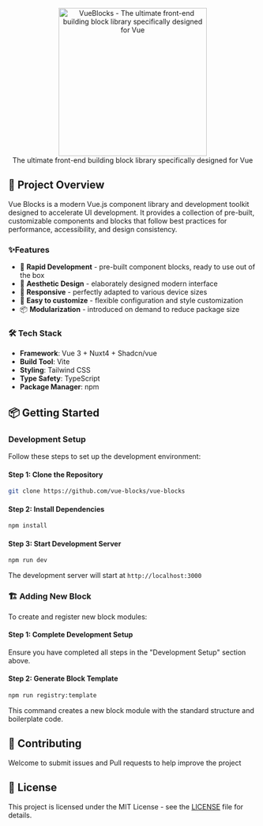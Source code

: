 <p align="center">
<a href="https://github.com/vue-blocks/vue-blocks">
  <img src="https://raw.githubusercontent.com/vue-blocks/vue-blocks/master/public/vue-blocks.svg" alt="VueBlocks - The ultimate front-end building block library specifically designed for Vue" width="300">
</a>
<br>
The ultimate front-end building block library specifically designed for Vue
</p>

## 🚀 Project Overview

Vue Blocks is a modern Vue.js component library and development toolkit designed to accelerate UI development. It
provides a collection of pre-built, customizable components and blocks that follow best practices for performance,
accessibility, and design consistency.

### ✨Features

- 🚀 **Rapid Development** - pre-built component blocks, ready to use out of the box
- 🎨 **Aesthetic Design** - elaborately designed modern interface
- 📱 **Responsive** - perfectly adapted to various device sizes
- 🔧 **Easy to customize** - flexible configuration and style customization
- 📦 **Modularization** - introduced on demand to reduce package size

### 🛠️ Tech Stack

- **Framework**: Vue 3 + Nuxt4 + Shadcn/vue
- **Build Tool**: Vite
- **Styling**: Tailwind CSS
- **Type Safety**: TypeScript
- **Package Manager**: npm

## 📦 Getting Started

### Development Setup

Follow these steps to set up the development environment:

#### Step 1: Clone the Repository

```bash
git clone https://github.com/vue-blocks/vue-blocks
```

#### Step 2: Install Dependencies

```bash
npm install
```

#### Step 3: Start Development Server

```bash
npm run dev
```

The development server will start at `http://localhost:3000`

### 🏗️ Adding New Block

To create and register new block modules:

#### Step 1: Complete Development Setup

Ensure you have completed all steps in the "Development Setup" section above.

#### Step 2: Generate Block Template

```bash
npm run registry:template
```

This command creates a new block module with the standard structure and boilerplate code.

## 🤝 Contributing

Welcome to submit issues and Pull requests to help improve the project

## 📄 License

This project is licensed under the MIT License - see the [LICENSE](LICENSE) file for details.
